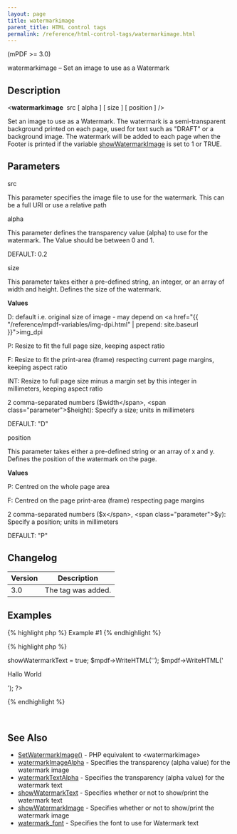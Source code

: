 ```yaml
---
layout: page
title: watermarkimage
parent_title: HTML control tags
permalink: /reference/html-control-tags/watermarkimage.html
---
```


<div id="bpmbook" class="bpmbook" style="direction:ltr;">
<div class="topic_user_field">
<div id="U0">
<p>(mPDF &gt;= 3.0)</p>
<p>watermarkimage – Set an image to use as a Watermark</p>
<h2>Description</h2>

<div class="alert alert-info" role="alert">&lt;<b>watermarkimage</b>&nbsp; <span class="parameter">src</span> [ <span class="parameter">alpha</span> ] [ <span class="parameter">size</span> ] [ <span class="parameter">position</span> ] /&gt;</div>
<p>Set an image to use as a Watermark. The watermark is a semi-transparent background printed on each page, used for text such as "DRAFT" or a background image. The watermark will be added to each page when the Footer is printed if the variable <a href="{{ "/reference/mpdf-variables/showwatermarktext.html" | prepend: site.baseurl }}">showWatermarkImage</a> is set to 1 or <span class="smallblock">TRUE</span>.</p>
<h2>Parameters</h2>
<p class="manual_param_dt"><span class="parameter">src</span></p>
<p class="manual_param_dd">This parameter specifies the image file to use for the watermark. This can be a full URI or use a relative path<span class="smallblock">

</span></p>
<p class="manual_param_dt"><span class="parameter">alpha</span></p>
<p class="manual_param_dd">This parameter defines the transparency value (alpha) to use for the watermark. The Value should be between 0 and 1.

<span class="smallblock">DEFAULT</span>: 0.2</p>
<p class="manual_param_dt"><span class="parameter">size</span></p>
<p class="manual_param_dd">This parameter takes either a pre-defined string, an integer, or an array of width and height. Defines the size of the watermark.</p>
<p class="manual_param_dd"><b>Values</b>

D: default i.e. original size of image - may depend on <a href="{{ "/reference/mpdf-variables/img-dpi.html" | prepend: site.baseurl }}">img_dpi</a>

P: Resize to fit the full page size, keeping aspect ratio

F: Resize to fit the print-area (frame) respecting current page margins, keeping aspect ratio

<span class="smallblock">INT</span>: Resize to full page size minus a margin set by this integer in millimeters, keeping aspect ratio

2 comma-separated numbers (<span class="parameter">$width</span>, <span class="parameter">$height</span>): Specify a size; units in millimeters

<span class="smallblock">DEFAULT</span>: "D"</p>
<p class="manual_param_dt"><span class="parameter">position</span></p>
<p class="manual_param_dd">This parameter takes either a pre-defined string or an array of <span class="parameter">x</span> and <span class="parameter">y</span>. Defines the position of the watermark on the page.</p>
<p class="manual_param_dd"><b>Values</b>

P: Centred on the whole page area

F: Centred on the page print-area (frame) respecting page margins

2 comma-separated numbers (<span class="parameter">$x</span>, <span class="parameter">$y</span>): Specify a position; units in millimeters

<span class="smallblock">DEFAULT</span>: "P"</p>
<h2>Changelog</h2>
<table class="bpmTopic"> <thead>
<tr> <th>Version</th><th>Description</th> </tr>
</thead> <tbody>
<tr>
<td>3.0</td>
<td>The tag was added.</td>
</tr>
</tbody> </table>
<h2>Examples</h2>

{% highlight php %}
Example #1
{% endhighlight %}

{% highlight php %}
<?php

<?php

$mpdf=new mPDF();

$mpdf->showWatermarkText = true;

$mpdf->WriteHTML('<watermarkimage src="images/background.png" alpha="0.4" size="200,250" />');

$mpdf->WriteHTML('<p>Hallo World</p>');

?>
{% endhighlight %}

<p>&nbsp;</p>
<h2>See Also</h2>
<ul>
<li class="manual_boxlist"><a href="{{ "/reference/mpdf-functions/setwatermarkimage.html" | prepend: site.baseurl }}">SetWatermarkImage()</a> - PHP equivalent to &lt;watermarkimage&gt;</li>
<li class="manual_boxlist"><a href="{{ "/reference/mpdf-variables/watermarkimagealpha.html" | prepend: site.baseurl }}">watermarkImageAlpha</a> - Specifies the transparency (alpha value) for the watermark image</li>
<li class="manual_boxlist"><a href="{{ "/reference/mpdf-variables/watermarktextalpha.html" | prepend: site.baseurl }}">watermarkTextAlpha</a> - Specifies the transparency (alpha value) for the watermark text</li>
<li class="manual_boxlist"><a href="{{ "/reference/mpdf-variables/showwatermarktext.html" | prepend: site.baseurl }}">showWatermarkText</a> - Specifies whether or not to show/print the watermark text

</li>
<li class="manual_boxlist"><a href="{{ "/reference/mpdf-variables/showwatermarktext.html" | prepend: site.baseurl }}">showWatermarkImage</a> - Specifies whether or not to show/print the watermark image</li>
<li class="manual_boxlist"><a href="{{ "/reference/mpdf-variables/watermark-font.html" | prepend: site.baseurl }}">watermark_font</a> - Specifies the font to use for Watermark text</li>
</ul>
<p>&nbsp;</p>
</div>
</div>

